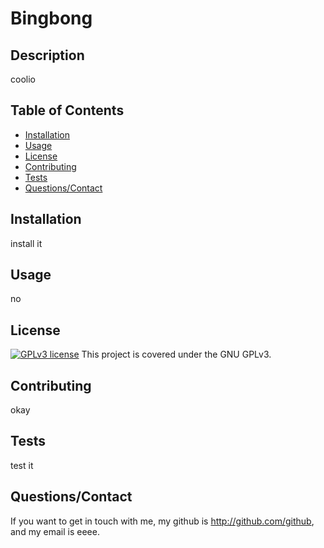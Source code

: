 # Bingbong

## Description

coolio

## Table of Contents

* [Installation](#installation)
* [Usage](#usage)
* [License](#license)
* [Contributing](#contributing)
* [Tests](#tests)
* [Questions/Contact](#questions/contact)



## Installation

install it


## Usage 

no


## License

[![GPLv3 license](https://img.shields.io/badge/License-GPLv3-blue.svg)](http://perso.crans.org/besson/LICENSE.html)
This project is covered under the GNU GPLv3.


## Contributing

okay

## Tests

test it

## Questions/Contact

If you want to get in touch with me, my github is http://github.com/github, and my email is eeee.


  